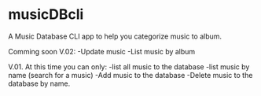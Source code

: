 # musicDBcli
A Music Database CLI app to help you categorize music to album.

Comming soon V.02: 
-Update music
-List music by album



V.01.
At this time you can only:
-list all music to the database
-list music by name (search for a music)
-Add music to the database
-Delete music to the database by name.
